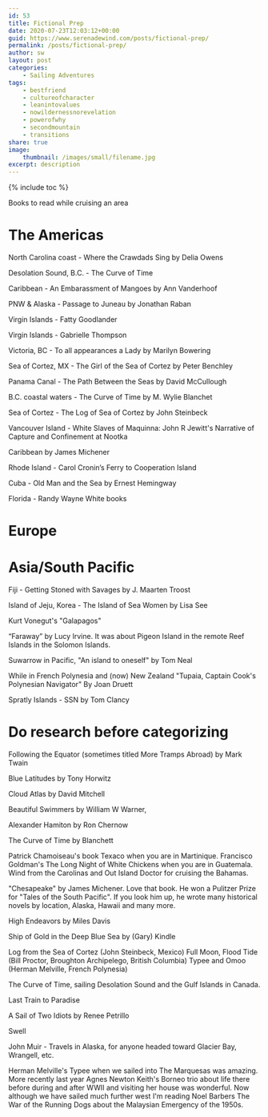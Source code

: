 ```yaml
---
id: 53
title: Fictional Prep
date: 2020-07-23T12:03:12+00:00
guid: https://www.serenadewind.com/posts/fictional-prep/
permalink: /posts/fictional-prep/
author: sw
layout: post
categories:
    - Sailing Adventures
tags:
    - bestfriend
    - cultureofcharacter
    - leanintovalues
    - nowildernessnorevelation
    - powerofwhy
    - secondmountain
    - transitions
share: true
image:
    thumbnail: /images/small/filename.jpg 
excerpt: description
---
```

{% include toc %}

Books to read while cruising an area

# The Americas

North Carolina coast - Where the Crawdads Sing by Delia Owens

Desolation Sound, B.C. - The Curve of Time

Caribbean - An Embarassment of Mangoes by Ann Vanderhoof

PNW & Alaska - Passage to Juneau by Jonathan Raban

Virgin Islands - Fatty Goodlander

Virgin Islands - Gabrielle Thompson

Victoria, BC - To all appearances a Lady by Marilyn Bowering

Sea of Cortez, MX - The Girl of the Sea of Cortez by Peter Benchley

Panama Canal - The Path Between the Seas by David McCullough

B.C. coastal waters - The Curve of Time by M. Wylie Blanchet

Sea of Cortez - The Log of Sea of Cortez by John Steinbeck

Vancouver Island - White Slaves of Maquinna: John R Jewitt's Narrative of Capture and Confinement at Nootka

Caribbean by James Michener

Rhode Island - Carol Cronin’s Ferry to Cooperation Island

Cuba - Old Man and the Sea by Ernest Hemingway

Florida - Randy Wayne White books

# Europe

# Asia/South Pacific

Fiji - Getting Stoned with Savages by J. Maarten Troost

Island of Jeju, Korea - The Island of Sea Women by Lisa See

Kurt Vonegut's "Galapagos"

“Faraway” by Lucy Irvine. It was about Pigeon Island in the remote Reef Islands in the Solomon Islands.

Suwarrow in Pacific, "An island to oneself" by Tom Neal

While in French Polynesia and (now) New Zealand "Tupaia, Captain Cook's Polynesian Navigator" By Joan Druett

Spratly Islands - SSN by Tom Clancy

# Do research before categorizing

Following the Equator (sometimes titled More Tramps Abroad) by Mark Twain

Blue Latitudes by Tony Horwitz

Cloud Atlas by David Mitchell

Beautiful Swimmers by William W Warner,

Alexander Hamiton by Ron Chernow

The Curve of Time by Blanchett

Patrick Chamoiseau's book Texaco when you are in Martinique. Francisco Goldman's The Long Night of White Chickens when you are in Guatemala. Wind from the Carolinas and Out Island Doctor for cruising the Bahamas.

"Chesapeake" by James Michener. Love that book. He won a Pulitzer Prize for "Tales of the South Pacific". If you look him up, he wrote many historical novels by location, Alaska, Hawaii and many more.

High Endeavors by Miles Davis

Ship of Gold in the Deep Blue Sea by (Gary) Kindle

Log from the Sea of Cortez (John Steinbeck, Mexico) Full Moon, Flood Tide (Bill Proctor, Broughton Archipelego, British Columbia) Typee and Omoo (Herman Melville, French Polynesia)

The Curve of Time, sailing Desolation Sound and the Gulf Islands in Canada.

Last Train to Paradise

A Sail of Two Idiots by Renee Petrillo

Swell

John Muir - Travels in Alaska, for anyone headed toward Glacier Bay, Wrangell, etc.

Herman Melville's Typee when we sailed into The Marquesas was amazing. More recently last year Agnes Newton Keith's Borneo trio about life there before during and after WWII and visiting her house was wonderful. Now although we have sailed much further west I'm reading Noel Barbers The War of the Running Dogs about the Malaysian Emergency of the 1950s.